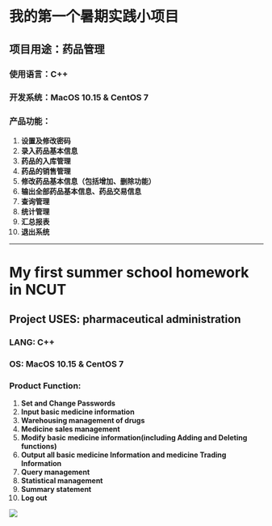 # 我的第一个暑期实践小项目

## 项目用途：药品管理

### 使用语言：C++

### 开发系统：MacOS 10.15 & CentOS 7

### 产品功能：

1. **设置及修改密码**
2. **录入药品基本信息**
3. **药品的入库管理**
4. **药品的销售管理**
5. **修改药品基本信息（包括增加、删除功能）**
6. **输出全部药品基本信息、药品交易信息**
7. **查询管理**
8. **统计管理**
9. **汇总报表**
10. **退出系统**

-------------------------------------------------------------------------------

# My first summer school homework in NCUT

## Project USES: pharmaceutical administration

### LANG: C++

### OS: MacOS 10.15 & CentOS 7

### Product Function:

1. **Set and Change Passwords**
2. **Input basic medicine information**
3. **Warehousing management of drugs**
4. **Medicine sales management**
5. **Modify basic medicine information(including Adding and Deleting functions)**
6. **Output all basic medicine Information and medicine Trading Information**
7. **Query management**
8. **Statistical management**
9. **Summary statement**
10. **Log out**

![](https://summerofcode.withgoogle.com/assets/media/logo-sun.svg)

